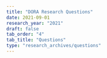 ```yaml
---
title: "DORA Research Questions"
date: 2021-09-01
research_year: "2021"
draft: false
tab_order: "4"
tab_title: "Questions"
type: "research_archives/questions"
---
```

